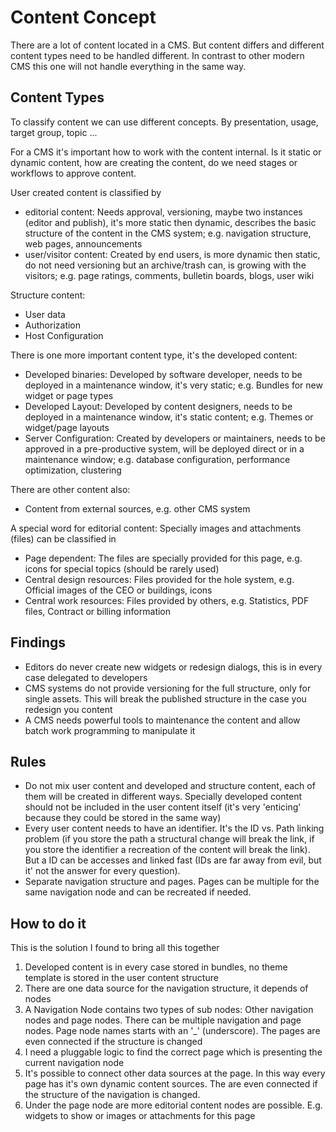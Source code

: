 # Content Concept

There are a lot of content located in a CMS. But content differs and different content types need to be handled different. In contrast to other modern CMS this one will not handle everything in the same way.

## Content Types

To classify content we can use different concepts. By presentation, usage, target group, topic ...

For a CMS it's important how to work with the content internal. Is it static or dynamic content, how are creating the content, do we need stages or workflows to approve content.

User created content is classified by
* editorial content: Needs approval, versioning, maybe two instances (editor and publish), it's more static then dynamic, describes the basic structure of the content in the CMS system; e.g. navigation structure, web pages, announcements
* user/visitor content: Created by end users, is more dynamic then static, do not need versioning but an archive/trash can, is growing with the visitors; e.g. page ratings, comments, bulletin boards, blogs, user wiki

Structure content:
* User data
* Authorization
* Host Configuration

There is one more important content type, it's the developed content:
* Developed binaries: Developed by software developer, needs to be deployed in a maintenance window, it's very static; e.g. Bundles for new widget or page types
* Developed Layout: Developed by content designers, needs to be deployed in a maintenance window, it's static content; e.g. Themes or widget/page layouts
* Server Configuration: Created by developers or maintainers, needs to be approved in a pre-productive system, will be deployed direct or in a maintenance window; e.g. database configuration, performance optimization, clustering

There are other content also:
* Content from external sources, e.g. other CMS system

A special word for editorial content: Specially images and attachments (files) can be classified in
* Page dependent: The files are specially provided for this page, e.g. icons for special topics (should be rarely used)
* Central design resources: Files provided for the hole system, e.g. Official images of the CEO or buildings, icons
* Central work resources: Files provided by others, e.g. Statistics, PDF files, Contract  or billing information


## Findings

* Editors do never create new widgets or redesign dialogs, this is in every case delegated to developers
* CMS systems do not provide versioning for the full structure, only for single assets. This will break the published structure in the case you redesign you content
* A CMS needs powerful tools to maintenance the content and allow batch work programming to manipulate it


## Rules

* Do not mix user content and developed and structure content, each of them will be created in different ways. Specially developed content should not be included in the user content itself (it's very 'enticing' because they could be stored in the same way)
* Every user content needs to have an identifier. It's the ID vs. Path linking problem (if you store the path a structural change will break the link, if you store the identifier a recreation of the content will break the link). But a ID can be accesses and linked fast (IDs are far away from evil, but it' not the answer for every question).
* Separate navigation structure and pages. Pages can be multiple for the same navigation node and can be recreated if needed.

## How to do it

This is the solution I found to bring all this together

1. Developed content is in every case stored in bundles, no theme template is stored in the user content structure
2. There are one data source for the navigation structure, it depends of nodes
3. A Navigation Node contains two types of sub nodes: Other navigation nodes and page nodes. There can be multiple navigation and page nodes. Page node names starts with an '_' (underscore). The pages are even connected if the structure is changed
4. I need a pluggable logic to find the correct page which is presenting the current navigation node
5. It's possible to connect other data sources at the page. In this way every page has it's own dynamic content sources. The are even connected if the structure of the navigation is changed.
6. Under the page node are more editorial content nodes are possible. E.g. widgets to show or images or attachments for this page
